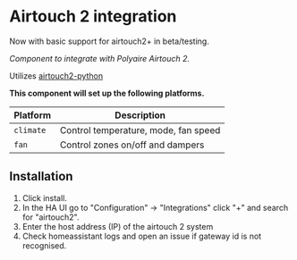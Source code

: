 # Airtouch 2 integration
Now with basic support for airtouch2+ in beta/testing.

_Component to integrate with Polyaire Airtouch 2._

Utilizes [airtouch2-python](https://github.com/nathanvdh/airtouch2-python)

**This component will set up the following platforms.**

Platform | Description
-- | --
`climate` | Control temperature, mode, fan speed
`fan`     | Control zones on/off and dampers

## Installation

1. Click install.
1. In the HA UI go to "Configuration" -> "Integrations" click "+" and search for "airtouch2".
1. Enter the host address (IP) of the airtouch 2 system
1. Check homeassistant logs and open an issue if gateway id is not recognised.
